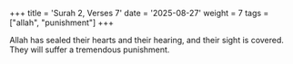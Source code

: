 +++
title = 'Surah 2, Verses 7'
date = '2025-08-27'
weight = 7
tags = ["allah", "punishment"]
+++

Allah has sealed their hearts and their hearing, and their sight is covered. They will suffer a tremendous punishment.